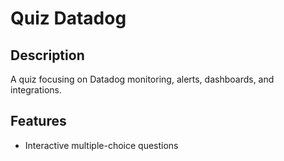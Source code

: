 # Quiz Datadog

## Description
A quiz focusing on Datadog monitoring, alerts, dashboards, and integrations.

## Features
- Interactive multiple-choice questions

